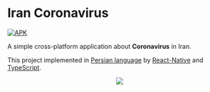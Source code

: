 # Iran Coronavirus 

[![APK](https://img.shields.io/badge/APK-Demo-brightgreen.svg)](https://github.com/soroushchehresa/iran-coronavirus/releases/download/v0.0.3/app-armeabi-v7a-release.apk)

A simple cross-platform application about **Coronavirus** in Iran.

This project implemented in [Persian language](https://en.wikipedia.org/wiki/Persian_language) by [React-Native](https://github.com/facebook/react-native) and [TypeScript](https://github.com/microsoft/TypeScript).

<p align="center">
<img src="https://github.com/soroushchehresa/iran-coronavirus/blob/master/screenshots.jpg?raw=true" />
</p>
